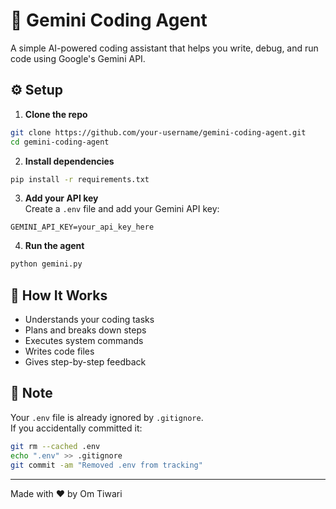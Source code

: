 # 🤖 Gemini Coding Agent

A simple AI-powered coding assistant that helps you write, debug, and run code using Google's Gemini API.

## ⚙️ Setup

1. **Clone the repo**  
```bash
git clone https://github.com/your-username/gemini-coding-agent.git
cd gemini-coding-agent
```

2. **Install dependencies**  
```bash
pip install -r requirements.txt
```

3. **Add your API key**  
Create a `.env` file and add your Gemini API key:
```
GEMINI_API_KEY=your_api_key_here
```

4. **Run the agent**  
```bash
python gemini.py
```

## 🧠 How It Works

- Understands your coding tasks
- Plans and breaks down steps
- Executes system commands
- Writes code files
- Gives step-by-step feedback

## 🔐 Note

Your `.env` file is already ignored by `.gitignore`.  
If you accidentally committed it:
```bash
git rm --cached .env
echo ".env" >> .gitignore
git commit -am "Removed .env from tracking"
```

---

Made with ❤️ by Om Tiwari
